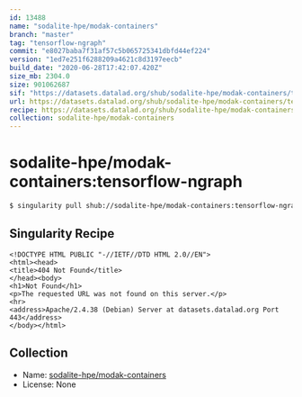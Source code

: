 ```yaml
---
id: 13488
name: "sodalite-hpe/modak-containers"
branch: "master"
tag: "tensorflow-ngraph"
commit: "e8027baba7f31af57c5b065725341dbfd44ef224"
version: "1ed7e251f6288209a4621c8d3197eecb"
build_date: "2020-06-28T17:42:07.420Z"
size_mb: 2304.0
size: 901062687
sif: "https://datasets.datalad.org/shub/sodalite-hpe/modak-containers/tensorflow-ngraph/2020-06-28-e8027bab-1ed7e251/1ed7e251f6288209a4621c8d3197eecb.sif"
url: https://datasets.datalad.org/shub/sodalite-hpe/modak-containers/tensorflow-ngraph/2020-06-28-e8027bab-1ed7e251/
recipe: https://datasets.datalad.org/shub/sodalite-hpe/modak-containers/tensorflow-ngraph/2020-06-28-e8027bab-1ed7e251/Singularity
collection: sodalite-hpe/modak-containers
---
```


# sodalite-hpe/modak-containers:tensorflow-ngraph

```bash
$ singularity pull shub://sodalite-hpe/modak-containers:tensorflow-ngraph
```

## Singularity Recipe

```singularity
<!DOCTYPE HTML PUBLIC "-//IETF//DTD HTML 2.0//EN">
<html><head>
<title>404 Not Found</title>
</head><body>
<h1>Not Found</h1>
<p>The requested URL was not found on this server.</p>
<hr>
<address>Apache/2.4.38 (Debian) Server at datasets.datalad.org Port 443</address>
</body></html>
```

## Collection

 - Name: [sodalite-hpe/modak-containers](https://github.com/sodalite-hpe/modak-containers)
 - License: None

